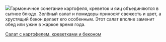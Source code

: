 <!--2025-06-21 00:01:41-->
<div class="yb">
  <div class="rss povarenok"><a href="https://www.povarenok.ru/recipes/show/182843/"><img src="https://www.povarenok.ru/data/cache/2025jun/20/39/3181981_13819-640x480.jpg"></a>Гармоничное сочетание картофеля, креветок и яиц объединяются в сытное блюдо. Зелёный салат и помидоры приносят свежесть и цвет, а хрустящий бекон делает его особенным. Этот салат вполне заменит обед или ужин в жаркое время года. <p class="titl"><a href="https://www.povarenok.ru/recipes/show/182843/">Салат с картофелем, креветками и беконом</a></p></div>
</div>
